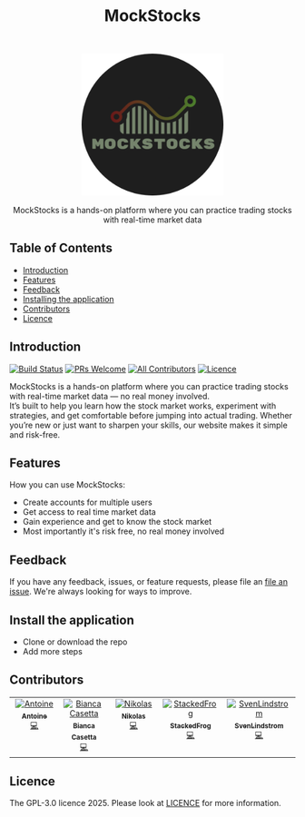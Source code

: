 
<h1 align="center"> MockStocks </h1> <br>
<p align="center">
<a href="https://github.com/StackedFrog/StackedStocks">
<img alt="MockStocks" title="MockStocks" src="https://github.com/StackedFrog/MockStocks/blob/main/frontend/public/mockstocks-round.png?raw=true" width="250">
</a>

</p>
<p align="center">
MockStocks is a hands-on platform where you can practice trading stocks with real-time market data
</p>

<!--p align="center">
<a href="Link to an appstore">
<img alt="Get it on an appstore" title="Appstore" src="appstoreimagelink" width="140">
</a>
</p-->

## Table of Contents

- [Introduction](#introduction)
- [Features](#features)
- [Feedback](#feedback)
- [Installing the application](#install-the-application)
- [Contributors](#contributors)
- [Licence](#licence)

## Introduction

[![Build Status](https://img.shields.io/github/actions/workflow/status/StackedFrog/StackedStocks/rust.yml
)](https://github.com/StackedFrog/StackedStocks/actions/workflows/rust.yml)
[![PRs Welcome](https://img.shields.io/badge/PRs-welcome-brightgreen.svg?style=flat-square)](http://makeapullrequest.com)
[![All Contributors](https://img.shields.io/github/all-contributors/StackedFrog/StackedStocks
)](#contributors)
[![Licence](https://img.shields.io/github/license/SchwarzNikolas/RootReflect
)](https://github.com/StackedFrog/StackedStocks/blob/main/LICENSE)


MockStocks is a hands-on platform where you can practice trading stocks with real-time market data — no real money involved.    
It’s built to help you learn how the stock market works, experiment with strategies, and get comfortable before jumping into actual trading.
Whether you’re new or just want to sharpen your skills, our website makes it simple and risk-free.

<!-- <p align="center"> -->
<!-- <img src = "overwiew image" width=350> -->
</p-->

## Features

How you can use MockStocks:

* Create accounts for multiple users
* Get access to real time market data
* Gain experience and get to know the stock market
* Most importantly it's risk free, no real money involved

<p align="center">
<!-- <img src = "" width=700> -->
</p>

## Feedback

If you have any feedback, issues, or feature requests, please file an [file an issue](https://github.com/StackedFrog/StackedStocks/issues/new). We're always looking for ways to improve.

## Install the application

- Clone or download the repo
- Add more steps 

## Contributors

<!-- ALL-CONTRIBUTORS-LIST:START - Do not remove or modify this section -->
<!-- prettier-ignore-start -->
<!-- markdownlint-disable -->
<table>
  <tbody>
    <tr>
      <td align="center" valign="top" width="14.28%"><a href="https://github.com/tableba"><img src="https://avatars.githubusercontent.com/u/143651768?v=4?s=100" width="100px;" alt="Antoine"/><br /><sub><b>Antoine</b></sub></a><br /><a href="https://github.com/StackedFrog/MockStocks/commits?author=tableba" title="Code">💻</a></td>
      <td align="center" valign="top" width="14.28%"><a href="https://github.com/biancacasetta"><img src="https://avatars.githubusercontent.com/u/86834800?v=4?s=100" width="100px;" alt="Bianca Casetta"/><br /><sub><b>Bianca Casetta</b></sub></a><br /><a href="https://github.com/StackedFrog/MockStocks/commits?author=biancacasetta" title="Code">💻</a></td>
      <td align="center" valign="top" width="14.28%"><a href="https://github.com/SchwarzNikolas"><img src="https://avatars.githubusercontent.com/u/71844580?v=4?s=100" width="100px;" alt="Nikolas"/><br /><sub><b>Nikolas</b></sub></a><br /><a href="https://github.com/StackedFrog/MockStocks/commits?author=SchwarzNikolas" title="Code">💻</a></td>
      <td align="center" valign="top" width="14.28%"><a href="https://github.com/StackedFrog"><img src="https://avatars.githubusercontent.com/u/147399576?v=4?s=100" width="100px;" alt="StackedFrog"/><br /><sub><b>StackedFrog</b></sub></a><br /><a href="https://github.com/StackedFrog/MockStocks/commits?author=StackedFrog" title="Code">💻</a></td>
      <td align="center" valign="top" width="14.28%"><a href="https://github.com/SvenLindstrom"><img src="https://avatars.githubusercontent.com/u/157505827?v=4?s=100" width="100px;" alt="SvenLindstrom"/><br /><sub><b>SvenLindstrom</b></sub></a><br /><a href="https://github.com/StackedFrog/MockStocks/commits?author=SvenLindstrom" title="Code">💻</a></td>
    </tr>
  </tbody>
</table>

<!-- markdownlint-restore -->
<!-- prettier-ignore-end -->

<!-- ALL-CONTRIBUTORS-LIST:END -->

## Licence

The GPL-3.0 licence 2025. Please look at [LICENCE](https://github.com/StackedFrog/StackedStocks/blob/main/LICENSE) for more information.
